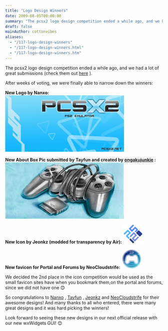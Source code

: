 ```yaml
---
title: "Logo Design Winners"
date: 2009-08-05T00:00:00
summary: "The pcsx2 logo design competition ended a while ago, and we had a lot of great submissions"
draft: false
mainAuthor: cottonvibes
aliases:
  - "/117-logo-design-winners"
  - "/117-logo-design-winners.html"
  - "/117-logo-design-winners.htm"
---
```


The pcsx2 logo design competition ended a while ago, and we had a lot of great submissions (check them out
[here](http://forums.pcsx2.net/Thread-PCSX2-Logo-Design-Entries) ).

After weeks of voting, we were finally able to narrow down the winners:

**New Logo by Nanxo:**
![](./img/pcsx2logo_Nanxo.png)

**New About Box Pic submitted by Tayfun and created by
[ongakujunkie](http://edwinhuang.com/) :**
![](./img/aboutlogo_Tayfun.png)

**New Icon by Jeonkz (modded for transparency by Air):**
![](./img/icon_Jeonkz.png)

**New favicon for Portal and Forums by NeoCloudstrife:**
![](./img/Icon3-64.png)

We decided the 2nd place in the icon competition would be used as the
small favicon sites have when you bookmark them,on the portal and
forums, since we did not have one
😊

So congratulations to [Nanxo](http://forums.pcsx2.net/User-Nanxo) ,
[Tayfun](http://forums.pcsx2.net/User-Tayfun) ,
[Jeonkz](http://forums.pcsx2.net/User-jeonkz) and
[NeoCloudstrife](http://forums.pcsx2.net/User-NeoCloudstrife) for their
awesome designs! And many thanks to all who entered, there were many
great designs and it was hard picking the winners!

Look forward to seeing these new designs in our next official release
with our new wxWidgets GUI!
😊
